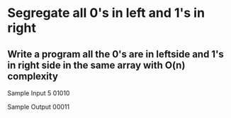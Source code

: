# Segregate all 0's in left and 1's in right
## Write a program all the 0's are in leftside and 1's in right side in the same array with O(n) complexity

Sample Input 
5
01010

Sample Output
00011
